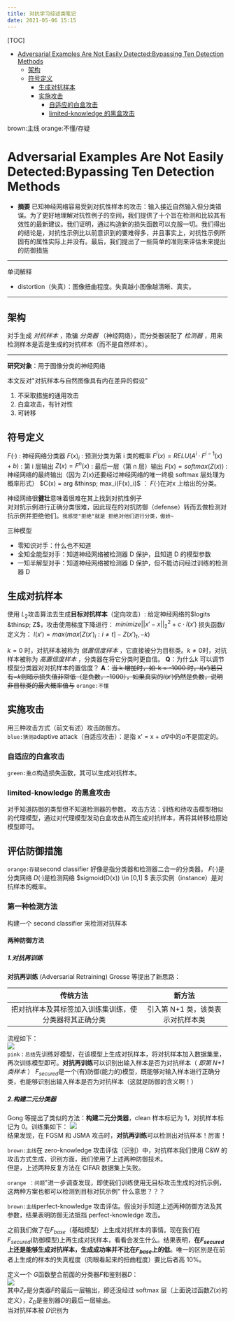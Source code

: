 ```yaml
---
title: 对抗学习综述类笔记
date: 2021-05-06 15:15
---
```

[TOC]
- [Adversarial Examples Are Not Easily Detected:Bypassing Ten Detection Methods](#adversarial-examples-are-not-easily-detected-bypassing-ten-detection-methods)
    - [架构](#架构)
  - [符号定义](#符号定义)
    - [生成对抗样本](#生成对抗样本)
    - [实施攻击](#实施攻击)
      - [自适应的白盒攻击](#自适应的白盒攻击)
      - [limited-knowledge 的黑盒攻击](#limited-knowledge的黑盒攻击)

brown:主线
orange:不懂/存疑

# Adversarial Examples Are Not Easily Detected:Bypassing Ten Detection Methods
- **摘要** 已知神经网络容易受到对抗性样本的攻击：输入接近自然输入但分类错误。为了更好地理解对抗性例子的空间，我们提供了十个旨在检测和比较其有效性的最新建议。我们证明，通过构造新的损失函数可以克服一切。我们得出的结论是，对抗性示例比以前意识到的要难得多，并且事实上，对抗性示例所固有的属性实际上并没有。最后，我们提出了一些简单的准则来评估未来提出的防御措施
- - - - - -- 
单词解释
- distortion（失真）：图像扭曲程度。失真越小图像越清晰、真实。

- - - - - -- 

## 架构
对手生成 *对抗样本* ，欺骗 *分类器* （神经网络），而分类器装配了 *检测器* ，用来检测样本是否是生成的对抗样本（而不是自然样本）。
- - - - - -- 
**研究对象**：用于图像分类的神经网络

本文反对"对抗样本与自然图像具有内在差异的假设"

1. 不采取措施的通用攻击
2. 白盒攻击，有针对性
3. 可转移

## 符号定义
$F(·)$ : 神经网络分类器
${F(x)}_i$  : 预测分类为第 i 类的概率
$F^i(x) = RELU(A^i·F^{i-1}(x) + b)$ : 第 i 层输出
$Z(x) = F^n(x)$ : 最后一层（第 n 层）输出
$F(x) = softmax(Z(x))$ : 神经网络的最终输出（因为 Z(x)还要经过神经网络的唯一终极 softmax 层处理为概率形式）
$C(x) = arg &thinsp; max_i(F(x)_i)$ ： $F(·)$在对x 上给出的分类。  

神经网络很**健壮**意味着很难在其上找到对抗性例子  
对对抗示例进行正确分类很难，因此现在的对抗防御（defense）转而去做检测对抗示例并拒绝他们。`我感觉"拒绝"就是 拒绝对他们进行分类，傲娇~`

三种模型
- 零知识对手：什么也不知道
- 全知全能型对手：知道神经网络被检测器 D 保护，且知道 D 的模型参数
- 一知半解型对手：知道神经网络被检测器 D 保护，但不能访问经过训练的检测器 D   

## 生成对抗样本
使用 $L_2$攻击算法去生成**目标对抗样本**（定向攻击）:
给定神经网络的$logits &thinsp; Z$，攻击使用梯度下降进行：
$minimize ||x' -  x||_2^2 + c·l(x')$
损失函数$l$定义为：
$l(x') = max(max[Z(x')_i:i \neq t] - Z(x')_t, -k)$

$k = 0$ 时，对抗样本被称为 *低置信度样本* ，它直接被分为目标类。$k \neq 0$时，对抗样本被称为 *高置信度样本* ，分类器在将它分类时更自信。
**Q**：为什么k 可以调节模型分类器对对抗样本的置信度？
**A**：~~当 k 增加时，如-k = -1000 时，$l(x')$若只有$-k$则暗示损失值非常低（是负数，-1000），如果真实的$l(x')$仍然是负数，说明非目标类的最大概率值与~~
`orange:不懂`

## 实施攻击
用三种攻击方式（前文有述）攻击防御方。  
`blue:猜测`adaptive attack（自适应攻击）：是指 x' = x + $\alpha \nabla$中的$\alpha$不是固定的。  

### 自适应的白盒攻击
`green:重点`构造损失函数，其可以生成对抗样本。  

### limited-knowledge 的黑盒攻击  
对手知道防御的类型但不知道检测器的参数。
攻击方法：训练和待攻击模型相似的代理模型，通过对代理模型发动白盒攻击从而生成对抗样本，再将其转移给原始模型即可。

## 评估防御措施
`orange:存疑`second classifier 好像是指分类器和检测器二合一的分类器。
$F(·)$是分类网络
$D(·)$是检测网络
$sigmoid(D(x)) \in  [0,1] $ 表示实例（instance）是对抗样本的概率。

### 第一种检测方法
构建一个 second classifier 来检测对抗样本  

#### 两种防御方法
##### 1.对抗再训练
**对抗再训练**  (Adversarial Retraining)
Grosse 等提出了新思路：

| 传统方法 | 新方法 |
:---: | :---:
把对抗样本及其标签加入训练集训练，使分类器将其正确分类 | 引入第 N+1 类，该类表示对抗样本类  

流程如下：  
![](./_image/2021-05-09/2021-05-09-10-50-10@2x.png)  
`pink：总结`先训练好模型，在该模型上生成对抗样本，将对抗样本加入数据集里，再次训练模型即可。**对抗再训练**可以识别出输入样本是否为对抗样本（ *即第 N+1 类样本* ）
$F_{secured}$是一个(有)防御(能力的)模型，既能够对输入样本进行正确分类，也能够识别出输入样本是否为对抗样本（这就是防御的含义啊！）

##### 2.构建二元分类器
Gong 等提出了类似的方法：**构建二元分类器**，clean 样本标记为 1，对抗样本标记为 0。训练集如下：
![](./_image/2021-05-09/2021-05-09-10-57-35@2x.png)  
结果发现，在 FGSM 和 JSMA 攻击时，**对抗再训练**可以检测出对抗样本！厉害！

`brown:主线`在 zero-knowledge 攻击评估（识别）中，对抗样本我们使用 C&W 的攻击方式生成，识别方面，我们使用了上述两种防御技术。  
但是，上述两种反复方法在 CIFAR 数据集上失败。  

`orange ：问题`"进一步调查发现，即使我们训练使用无目标攻击生成的对抗示例，这两种方案也都可以检测到目标对抗示例"  什么意思？？？  

`brown:主线`perfect-knowledge 攻击评估。假设对手知道上述两种防御方法及其参数，结果表明防御无法抵挡 perfect-knowledge 攻击。  

之前我们做了在$F_{base}$（基础模型）上生成对抗样本的事情。现在我们在$F_{secured}$(防御模型)上再生成对抗样本，看看会发生什么。结果表明，**在$F_{secured}$上还是能够生成对抗样本，生成成功率并不比在$F_{base}$上的低**。唯一的区别是在前者上生成的样本的失真程度（肉眼看起来的扭曲程度）要比后者高 10%。  

定义一个 $G$函数整合前面的分类器$F$和鉴别器$D$：  
![](./_image/2021-05-09/2021-05-09-15-51-29@2x.png)  
其中$Z_F$是分类器$F$的最后一层输出，即还没经过 softmax 层（上面说过函数$Z(x)$的定义），$Z_D$是鉴别器$D$的最后一层输出。  
当对抗样本被 $D$识别为










